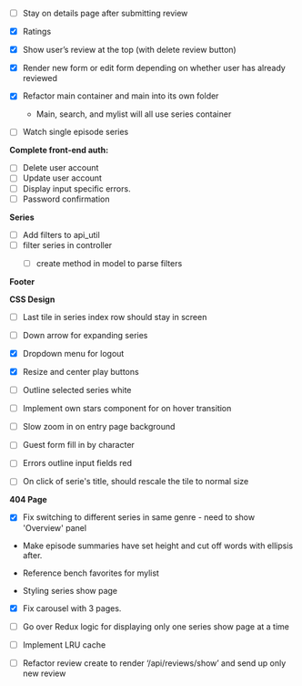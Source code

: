 - [ ] Stay on details page after submitting review
- [X] Ratings
- [X] Show user’s review at the top (with delete review button)
- [X] Render new form or edit form depending on whether user has already reviewed

- [X] Refactor main container and main into its own folder
  - Main, search, and mylist will all use series container

- [ ] Watch single episode series

**Complete front-end auth:**
- [ ] Delete user account
- [ ] Update user account
- [ ] Display input specific errors.
- [ ] Password confirmation

**Series**
- [ ] Add filters to api_util
- [ ] filter series in controller
  - [ ] create method in model to parse filters


**Footer**

**CSS Design**
- [ ] Last tile in series index row should stay in screen
- [ ] Down arrow for expanding series
- [X] Dropdown menu for logout
- [X] Resize and center play buttons
- [ ] Outline selected series white
- [ ] Implement own stars component for on hover transition

- [ ] Slow zoom in on entry page background
- [ ] Guest form fill in by character
- [ ] Errors outline input fields red
- [ ] On click of serie's title, should rescale the tile to normal size

**404 Page**

- [X] Fix switching to different series in same genre - need to show 'Overview' panel

- Make episode summaries have set height and cut off words with ellipsis after.

- Reference bench favorites for mylist

- Styling series show page


- [x] Fix carousel with 3 pages.

- [ ] Go over Redux logic for displaying only one series show page at a time

- [ ] Implement LRU cache

- [ ] Refactor review create to render ‘/api/reviews/show’ and send up only new review
